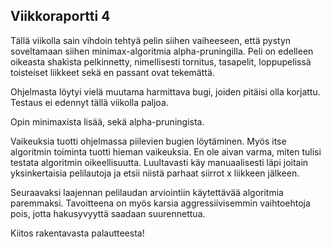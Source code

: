 ## Viikkoraportti 4

Tällä viikolla sain vihdoin tehtyä pelin siihen vaiheeseen, että pystyn soveltamaan siihen minimax-algoritmia alpha-pruningilla. Peli on edelleen oikeasta shakista pelkinnetty, nimellisesti tornitus, tasapelit, loppupelissä toisteiset liikkeet sekä en passant ovat tekemättä.

Ohjelmasta löytyi vielä muutama harmittava bugi, joiden pitäisi olla korjattu. Testaus ei edennyt tällä viikolla paljoa.

Opin minimaxista lisää, sekä alpha-pruningista.

Vaikeuksia tuotti ohjelmassa piilevien bugien löytäminen. Myös itse algoritmin toiminta tuotti hieman vaikeuksia. En ole aivan varma, miten tulisi testata algoritmin oikeellisuutta. Luultavasti käy manuaalisesti läpi joitain yksinkertaisia pelilautoja ja etsii niistä parhaat siirrot x liikkeen jälkeen.

Seuraavaksi laajennan pelilaudan arviointiin käytettävää algoritmia paremmaksi. Tavoitteena on myös karsia aggressiivisemmin vaihtoehtoja pois, jotta hakusyvyyttä saadaan suurennettua.

Kiitos rakentavasta palautteesta!
